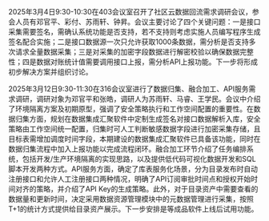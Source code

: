 2025年3月4日9:30-10:30在403会议室召开了社区云数据回流需求调研会议，参会人员有邓官平、彩付、苏雨轩、钟昇。会议主要讨论了四个关键问题：一是接口采集需要签名，需确认系统功能是否支持，若不支持则考虑实施人员编写程序生成签名配合实施；二是接口数据源一次只允许获取1000条数据，需分析是否支持多次请求全量数据采集；三是对采集的加密字段数据进行解密校验以确保数据完整性；四是数据对账统计值需要调用接口上报，需分析API上报功能。下一步将形成初步解决方案并组织讨论。

2025年3月12日9:30-11:30在316会议室进行了数据归集、融合加工、API服务需求调研，调研对象为邓官平和张皓，调研人为苏雨轩、马睿、王学民。会议中介绍了环境隔离方案及初期原型，强调了安全策略执行和工作空间配置的重要性。在数据归集方面，规划在数据集成汇聚软件中定制生成签名对接口数据解析入库，安全策略由工作空间统一配置，归集时可人工判断敏感数据字段进行加密采集存储，且目标表需增加调度时间字段，本期建设的数据集成汇聚软件已具备该功能，同时在数据归集流程中加入上报功能以完成流程闭环。融合加工环节介绍了任务编排系统，包括开发/生产环境隔离的实现思路，以及提供低代码可视化数据开发和SQL脚本开发两种方式。API服务方面，确定了库表服务化场景，分为目录发布时自动注册接口和允许人工注册接口两种情况，明确了API订阅审批时间点和授权开始时间对齐的策略，并介绍了API Key的生成策略。此外，对于目录资产中需要查看的数据量和更新时间，决定采用数据资源管理模块中的元数据管理进行采集，按照T+1的统计方式提供给目录资产展示。下一步安排是等成品软件上线后试用功能。
